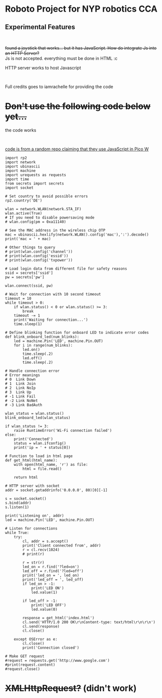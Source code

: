 # Roboto Project for NYP robotics CCA <br>

## Experimental Features

<br>

~~found a joystick that works... but it has JavaScript. How do integrate Js into an HTTP Server?~~  <br> Js is not accepted. everything must be done in HTML :c 
<br>

HTTP server works to host Javascript

<br>

Full credits goes to iamrachelle for providing the code 


# ~~Don't use the following code below yet...~~ <br>

 the code works

<br>

[code is from a random repo claiming that they use JavaScript in Pico W](https://github.com/pi3g/pico-w/blob/main/MicroPython/I%20Pico%20W%20LED%20web%20server/main.py)

```
import rp2
import network
import ubinascii
import machine
import urequests as requests
import time
from secrets import secrets
import socket

# Set country to avoid possible errors
rp2.country('DE')

wlan = network.WLAN(network.STA_IF)
wlan.active(True)
# If you need to disable powersaving mode
# wlan.config(pm = 0xa11140)

# See the MAC address in the wireless chip OTP
mac = ubinascii.hexlify(network.WLAN().config('mac'),':').decode()
print('mac = ' + mac)

# Other things to query
# print(wlan.config('channel'))
# print(wlan.config('essid'))
# print(wlan.config('txpower'))

# Load login data from different file for safety reasons
ssid = secrets['ssid']
pw = secrets['pw']

wlan.connect(ssid, pw)

# Wait for connection with 10 second timeout
timeout = 10
while timeout > 0:
    if wlan.status() < 0 or wlan.status() >= 3:
        break
    timeout -= 1
    print('Waiting for connection...')
    time.sleep(1)

# Define blinking function for onboard LED to indicate error codes    
def blink_onboard_led(num_blinks):
    led = machine.Pin('LED', machine.Pin.OUT)
    for i in range(num_blinks):
        led.on()
        time.sleep(.2)
        led.off()
        time.sleep(.2)
    
# Handle connection error
# Error meanings
# 0  Link Down
# 1  Link Join
# 2  Link NoIp
# 3  Link Up
# -1 Link Fail
# -2 Link NoNet
# -3 Link BadAuth

wlan_status = wlan.status()
blink_onboard_led(wlan_status)

if wlan_status != 3:
    raise RuntimeError('Wi-Fi connection failed')
else:
    print('Connected')
    status = wlan.ifconfig()
    print('ip = ' + status[0])
    
# Function to load in html page    
def get_html(html_name):
    with open(html_name, 'r') as file:
        html = file.read()
        
    return html

# HTTP server with socket
addr = socket.getaddrinfo('0.0.0.0', 80)[0][-1]

s = socket.socket()
s.bind(addr)
s.listen(1)

print('Listening on', addr)
led = machine.Pin('LED', machine.Pin.OUT)

# Listen for connections
while True:
    try:
        cl, addr = s.accept()
        print('Client connected from', addr)
        r = cl.recv(1024)
        # print(r)
        
        r = str(r)
        led_on = r.find('?led=on')
        led_off = r.find('?led=off')
        print('led_on = ', led_on)
        print('led_off = ', led_off)
        if led_on > -1:
            print('LED ON')
            led.value(1)
            
        if led_off > -1:
            print('LED OFF')
            led.value(0)
            
        response = get_html('index.html')
        cl.send('HTTP/1.0 200 OK\r\nContent-type: text/html\r\n\r\n')
        cl.send(response)
        cl.close()
        
    except OSError as e:
        cl.close()
        print('Connection closed')

# Make GET request
#request = requests.get('http://www.google.com')
#print(request.content)
#request.close()
```

# ~~XMLHttpRequest?~~ (didn't work)
